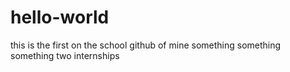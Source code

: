 # hello-world
this is the first on the school github of mine
something something something two internships
